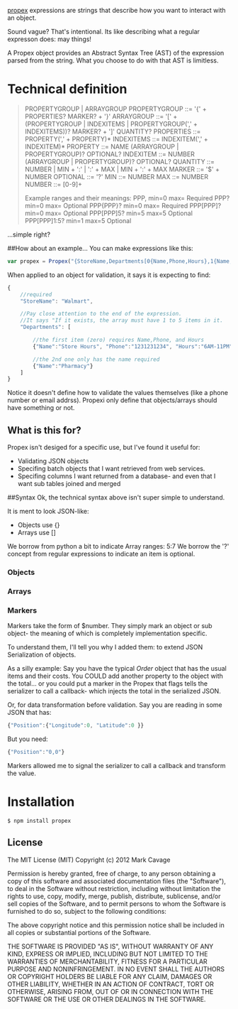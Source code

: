 [propex](http://williamwicks.github.com/propex) expressions are strings that describe how you want to interact with an object.

Sound vague? That's intentional. Its like describing what a regular expresson does: may things!

A Propex object provides an Abstract Syntax Tree (AST) of the expression parsed from the string. What you choose to do with that AST is limitless.

# Technical definition
>PROPERTYGROUP | ARRAYGROUP
>PROPERTYGROUP	::= '{' + PROPERTIES? MARKER? + '}'
>ARRAYGROUP		::= '[' + (PROPERTYGROUP | INDEXITEMS | PROPERTYGROUP(',' + INDEXITEMS))? MARKER? + ']' QUANTITY?
>PROPERTIES		::= PROPERTY(',' + PROPERTY)*
>INDEXITEMS		::= INDEXITEM(',' + INDEXITEM)*
>PROPERTY		::= NAME (ARRAYGROUP | PROPERTYGROUP)? OPTIONAL?
>INDEXITEM		::= NUMBER (ARRAYGROUP | PROPERTYGROUP)? OPTIONAL?
>QUANTITY		::= NUMBER | MIN + ':' | ':' + MAX | MIN + ':' + MAX
>MARKER			::= '$' + NUMBER
>OPTIONAL		::= '?'
>MIN				::= NUMBER
>MAX				::= NUMBER
>NUMBER			::= [0-9]+
>
>Example ranges and their meanings:
>PPP,						min=0 max=		Required
>PPP?						min=0 max=		Optional
>PPP{PPP}?					min=0 max=		Required
>PPP[PPP]?					min=0 max=		Optional
>PPP[PPP]5?					min=5 max=5		Optional
>PPP[PPP]1:5?				min=1 max=5		Optional


...simple right?


##How about an example...
You can make expressions like this:
```javascript
var propex = Propex("{StoreName,Departments[0{Name,Phone,Hours},1{Name,Phone?,Hours?}]1:5?}")
```

When applied to an object for validation, it says it is expecting to find:
```javascript
{
	//required
	"StoreName": "Walmart",

	//Pay close attention to the end of the expression.
	//It says "If it exists, the array must have 1 to 5 items in it.
	"Departments": [

		//the first item (zero) requires Name,Phone, and Hours
		{"Name":"Store Hours", "Phone":"1231231234", "Hours":"6AM-11PM"},

		//the 2nd one only has the name required
		{"Name":"Pharmacy"}
	]
}
```

Notice it doesn't define how to validate the values themselves (like a phone number or email addrss). Propexi only define that objects/arrays should have something or not.


## What is this for?
Propex isn't desiged for a specific use, but I've found it useful for:

- Validating JSON objects
- Specifing batch objects that I want retrieved from web services.
- Specifing columns I want returned from a database- and even that I want sub tables joined and merged

##Syntax
Ok, the technical syntax above isn't super simple to understand.

It is ment to look JSON-like:
- Objects use {}
- Arrays use []

We borrow from python a bit to indicate Array ranges: 5:7
We borrow the '?' concept from regular expressions to indicate an item is optional.

### Objects

### Arrays

### Markers
Markers take the form of $number. They simply mark an object or sub object- the meaning of which is completely implementation specific.

To understand them, I'll tell you why I added them: to extend JSON Serialization of objects.

As a silly example: Say you have the typical *Order* object that has the usual items and their costs. You COULD add another property to the object with the total... or you could 
put a marker in the Propex that flags tells the serializer to call a callback- which injects the total in the serialized JSON.

Or, for data transformation before validation. Say you are reading in some JSON that has:
```javascript
{"Position":{"Longitude":0, "Latitude":0 }}
```

But you need:
```javascript
{"Position":"0,0"}
```

Markers allowed me to signal the serializer to call a callback and transform the value.


# Installation

    $ npm install propex

## License

The MIT License (MIT)
Copyright (c) 2012 Mark Cavage

Permission is hereby granted, free of charge, to any person obtaining a copy of
this software and associated documentation files (the "Software"), to deal in
the Software without restriction, including without limitation the rights to
use, copy, modify, merge, publish, distribute, sublicense, and/or sell copies of
the Software, and to permit persons to whom the Software is furnished to do so,
subject to the following conditions:

The above copyright notice and this permission notice shall be included in all
copies or substantial portions of the Software.

THE SOFTWARE IS PROVIDED "AS IS", WITHOUT WARRANTY OF ANY KIND, EXPRESS OR
IMPLIED, INCLUDING BUT NOT LIMITED TO THE WARRANTIES OF MERCHANTABILITY,
FITNESS FOR A PARTICULAR PURPOSE AND NONINFRINGEMENT. IN NO EVENT SHALL THE
AUTHORS OR COPYRIGHT HOLDERS BE LIABLE FOR ANY CLAIM, DAMAGES OR OTHER
LIABILITY, WHETHER IN AN ACTION OF CONTRACT, TORT OR OTHERWISE, ARISING FROM,
OUT OF OR IN CONNECTION WITH THE SOFTWARE OR THE USE OR OTHER DEALINGS IN THE
SOFTWARE.
